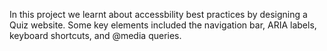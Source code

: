 In this project we learnt about accessbility best practices by designing a Quiz website. Some key elements included the navigation bar, ARIA labels, keyboard shortcuts, and @media queries.